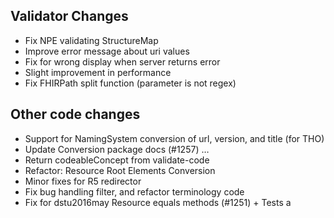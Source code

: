 ## Validator Changes

* Fix NPE validating StructureMap
* Improve error message about uri values
* Fix for wrong display when server returns error
* Slight improvement in performance
* Fix FHIRPath split function (parameter is not regex)

## Other code changes

* Support for NamingSystem conversion of url, version, and title (for THO)
* Update Conversion package docs (#1257)  …
* Return codeableConcept from validate-code
* Refactor: Resource Root Elements Conversion 
* Minor fixes for R5 redirector
* Fix bug handling filter, and refactor terminology code
* Fix for dstu2016may Resource equals methods (#1251)  + Tests a
